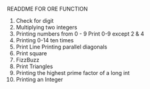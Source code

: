 READDME FOR ORE FUNCTION
1. Check for digit
2. Multiplying two integers
3. Printing numbers from 0 - 9
Print 0-9 except 2 & 4
5. Printing 0-14 ten times
6. Print Line
Printing parallel diagonals
8. Print square 
9. FizzBuzz
10. Print Triangles
10. Printing the highest prime factor of a long int
12. Printing an Integer
